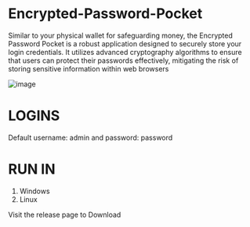 # Encrypted-Password-Pocket
Similar to your physical wallet for safeguarding money, the Encrypted Password Pocket is a robust application designed to securely store your login credentials. It utilizes advanced cryptography algorithms to ensure that users can protect their passwords effectively, mitigating the risk of storing sensitive information within web browsers

![image](https://github.com/AuxGrep/Encrypted-Password-Pocket/assets/103135612/7fb1f2c1-be23-4242-a887-8fdbfeead567)

# LOGINS
Default username: admin and password: password

# RUN IN 
1. Windows
2. Linux

Visit the release page to Download
